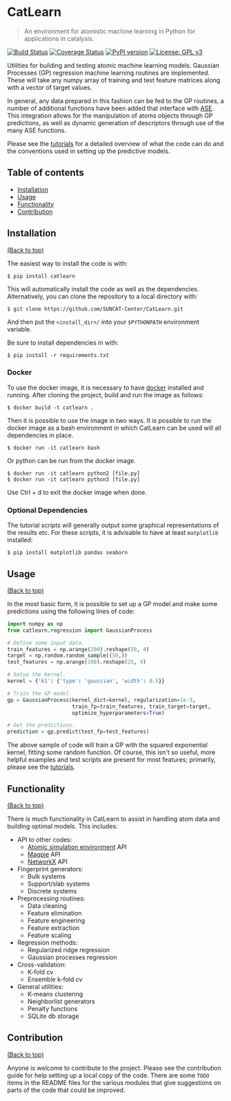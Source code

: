 # CatLearn

> An environment for atomistic machine learning in Python for applications in catalysis.

[![Build Status](https://travis-ci.org/SUNCAT-Center/CatLearn.svg?branch=master)](https://travis-ci.org/SUNCAT-Center/CatLearn) [![Coverage Status](https://coveralls.io/repos/github/SUNCAT-Center/CatLearn/badge.svg?branch=master)](https://coveralls.io/github/SUNCAT-Center/CatLearn?branch=master) [![PyPI version](https://badge.fury.io/py/CatLearn.svg)](https://badge.fury.io/py/CatLearn) [![License: GPL v3](https://img.shields.io/badge/License-GPL%20v3-blue.svg)](https://www.gnu.org/licenses/gpl-3.0)

Utilities for building and testing atomic machine learning models. Gaussian Processes (GP) regression machine learning routines are implemented. These will take any numpy array of training and test feature matrices along with a vector of target values.

In general, any data prepared in this fashion can be fed to the GP routines, a number of additional functions have been added that interface with [ASE](https://wiki.fysik.dtu.dk/ase/). This integration allows for the manipulation of atoms objects through GP predictions, as well as dynamic generation of descriptors through use of the many ASE functions.

Please see the [tutorials](https://github.com/SUNCAT-Center/CatLearn/tree/master/tutorials) for a detailed overview of what the code can do and the conventions used in setting up the predictive models.

## Table of contents

-   [Installation](#installation)
-   [Usage](#usage)
-   [Functionality](#functionality)
-   [Contribution](#contribution)

## Installation

[(Back to top)](#table-of-contents)

The easiest way to install the code is with:

```shell
$ pip install catlearn
```

This will automatically install the code as well as the dependencies. Alternatively, you can clone the repository to a local directory with:

```shell
$ git clone https://github.com/SUNCAT-Center/CatLearn.git
```

And then put the `<install_dir>/` into your `$PYTHONPATH` environment variable.

Be sure to install dependencies in with:

```shell
$ pip install -r requirements.txt
```

### Docker

To use the docker image, it is necessary to have [docker](https://www.docker.com) installed and running. After cloning the project, build and run the image as follows:

```shell
$ docker build -t catlearn .
```

Then it is possible to use the image in two ways. It is possible to run the docker image as a bash environment in which CatLearn can be used will all dependencies in place.

```shell
$ docker run -it catlearn bash
```

Or python can be run from the docker image.

```shell
$ docker run -it catlearn python2 [file.py]
$ docker run -it catlearn python3 [file.py]
```

Use Ctrl + d to exit the docker image when done.

### Optional Dependencies

The tutorial scripts will generally output some graphical representations of the results etc. For these scripts, it is advisable to have at least `matplotlib` installed:

```shell
$ pip install matplotlib pandas seaborn
```

## Usage

[(Back to top)](#table-of-contents)

In the most basic form, it is possible to set up a GP model and make some predictions using the following lines of code:

```python
import numpy as np
from catlearn.regression import GaussianProcess

# Define some input data.
train_features = np.arange(200).reshape(50, 4)
target = np.random.random_sample((50,))
test_features = np.arange(100).reshape(25, 4)

# Setup the kernel.
kernel = {'k1': {'type': 'gaussian', 'width': 0.5}}

# Train the GP model.
gp = GaussianProcess(kernel_dict=kernel, regularization=1e-3,
                     train_fp=train_features, train_target=target,
                     optimize_hyperparameters=True)

# Get the predictions.
prediction = gp.predict(test_fp=test_features)
```

The above sample of code will train a GP with the squared exponential kernel, fitting some random function. Of course, this isn't so useful, more helpful examples and test scripts are present for most features; primarily, please see the [tutorials](https://github.com/SUNCAT-Center/CatLearn/tree/master/tutorials).

## Functionality

[(Back to top)](#table-of-contents)

There is much functionality in CatLearn to assist in handling atom data and building optimal models. This includes:

-   API to other codes:
    -   [Atomic simulation environment](https://wiki.fysik.dtu.dk/ase/) API
    -   [Magpie](https://bitbucket.org/wolverton/magpie) API
    -   [NetworkX](https://networkx.github.io/) API
-   Fingerprint generators:
    -   Bulk systems
    -   Support/slab systems
    -   Discrete systems
-   Preprocessing routines:
    -   Data cleaning
    -   Feature elimination
    -   Feature engineering
    -   Feature extraction
    -   Feature scaling
-   Regression methods:
    -   Regularized ridge regression
    -   Gaussian processes regression
-   Cross-validation:
    -   K-fold cv
    -   Ensemble k-fold cv
-   General utilities:
    -   K-means clustering
    -   Neighborlist generators
    -   Penalty functions
    -   SQLite db storage

## Contribution

[(Back to top)](#table-of-contents)

Anyone is welcome to contribute to the project. Please see the contribution guide for help setting up a local copy of the code. There are some `TODO` items in the README files for the various modules that give suggestions on parts of the code that could be improved.
